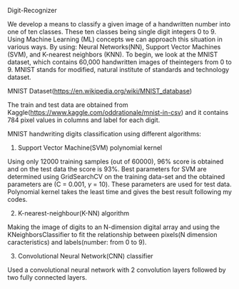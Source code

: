 Digit-Recognizer

We develop a   means   to classify   a   given   image   of   a handwritten number into one of ten classes.  These ten classes being single digit integers 0 to 9. Using Machine Learning (ML) concepts  we  can  approach  this  situation  in  various  ways.  By using:   Neural   Networks(NN),   Support   Vector   Machines (SVM), and K-nearest neighbors (KNN). To begin, we look at the MNIST dataset, which contains 60,000 handwritten images of theintegers from 0 to 9. MNIST stands for modified, natural institute of standards and technology dataset. 

MNIST Dataset(https://en.wikipedia.org/wiki/MNIST_database)

The train and test data are obtained from Kaggle(https://www.kaggle.com/oddrationale/mnist-in-csv) and it contains 784 pixel values in columns and label for each digit.

MNIST handwriting digits classification using different algorithms:

1. Support Vector Machine(SVM) polynomial kernel

Using only 12000 training samples (out of 60000), 96% score is obtained and on the test data the score is 93%. Best parameters for SVM are determined using GridSearchCV on the training data-set and the obtained parameters are (C = 0.001, $\gamma$ = 10). These parameters are used for test data. Polynomial kernel takes the least time and gives the best result following my codes.

2. K-nearest-neighbour(K-NN) algorithm

Making the image of digits to an N-dimension digital array and using the KNeighborsClassifier to fit the relationship between pixels(N dimension caracteristics) and labels(number: from 0 to 9).

3. Convolutional Neural Network(CNN) classifier

Used a convolutional neural network with 2 convolution layers followed by two fully connected layers.



